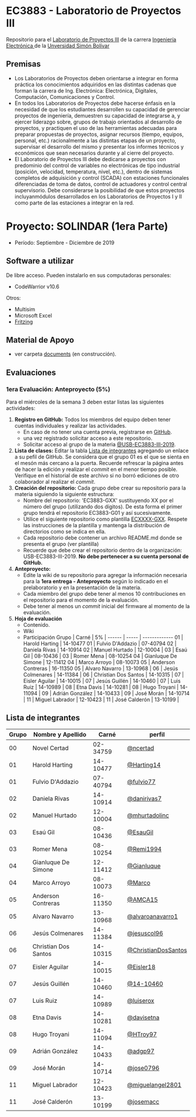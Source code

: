 # EC3883 - Laboratorio de Proyectos III
Repositorio para el [Laboratorio de Proyectos III](http://www.ec.usb.ve/pdf/ec3xxx/ec388X_2002.pdf) de la carrera [Ingeniería Electrónica ](https://www.ie.coord.usb.ve/) de la [Unversidad Simón Bolívar](https://www.usb.ve/)

## Premisas

* Los  Laboratorios  de  Proyectos  deben  orientarse  a  integrar  en  forma  práctica  los conocimientos   adquiridos   en   las   distintas   cadenas   que   forman   la   carrera   de   Ing. Electrónica: Electrónica, Digitales, Computación, Comunicaciones y Control. 
* En todos los Laboratorios de Proyectos debe hacerse énfasis en la necesidad de que los estudiantes desarrollen su capacidad de gerenciar proyectos de ingeniería, demuestren su capacidad  de  integrarse  a,  y  ejercer  liderazgo  sobre,  grupos  de  trabajo  orientados  al desarrollo de proyectos, y practiquen el uso de las herramientas adecuadas para preparar propuestas de proyectos, asignar recursos (tiempo, equipos, personal, etc.) racionalmente a  las  distintas  etapas  de  un  proyecto,  supervisar  el  desarrollo  del  mismo  y  presentar  los informes técnicos y económicos que sean necesarios durante y al cierre del proyecto. 
* El  Laboratorio de Proyectos III debe dedicarse a proyectos con predominio del control de variables no electrónicas de tipo industrial (posición, velocidad, temperatura, nivel, etc.), dentro   de   sistemas   completos   de   adquisición   y   control   (SCADA)   con   estaciones funcionales  diferenciadas  de  toma  de  datos,  control  de  actuadores  y  control  central supervisorio.  Debe  considerarse  la  posibilidad  de  que  estos  proyectos  incluyanmódulos desarrollados  en  los  Laboratorios  de  Proyectos  I  y  II  como  parte  de  las  estaciones  a integrar en la red. 

# Proyecto: SOLINDAR (1era Parte)

* Período: Septiembre - Diciembre de 2019

## Software a utilizar
De libre acceso. Pueden instalarlo en sus computadoras personales:
* CodeWarrior v10.6

Otros:
* Multisim
* Microsoft Excel
* [Fritzing](https://fritzing.org/home/)
## Material de Apoyo
* ver carpeta [documents]() (en construcción).

## Evaluaciones
### 1era Evaluación: Anteproyecto (5%)
Para el miércoles  de la semana 3 deben estar listas las siguientes actividades:
1. **Registro en GitHub:** Todos los miembros del equipo deben tener cuentas individuales y realizar las actividades.
   - En caso de no tener una cuenta previa, registrarse en [GitHub](https://github.com/).
   - una vez registrado solicitar acceso a este repositorio.
   - Solicitar acceso al grupo de la materia [@USB-EC3883-III-2019](https://github.com/USB-EC3883-III-2019).
1. **Lista de clases:** Editar la tabla [Lista de integrantes](#Lista-de-integrantes) agregando un enlace a su pefil de GitHub. Se considera que el grupo 01 es el que se sienta en el mesón más cercano a la puerta. Recuerde refrescar la página antes de hacer la edición y realizar el *commit* en el menor tiempo posible. Verifique en el historial de este archivo si no borró ediciones de otro colaborador al realizar el *commit*.
1. **Creación del repositorio:** Cada grupo debe crear su repositorio para la materia siguiendo la siguiente estructura: 
   * Nombre del repositorio: 'EC3883-GXX' sustituyendo XX por el número del grupo (utilizando dos dígitos). De esta forma el primer grupo tendrá el repositorio EC3883-G01 y así sucesivamente. 
   * Utilice el siguiente repositorio como plantilla [ECXXXX-GXX](https://github.com/ncertad/ECXXXX-GXX). Respete las instrucciones de la plantilla y mantenga la distribución de directorios como se indica en ella.
   * Cada repositorio debe contener un archivo README.md donde se presenta el grupo (ver plantilla)
   * Recuerde que debe crear el repositorio dentro de la organización: USB-EC3883-III-2019. **No debe pertenecer a su cuenta personal de GitHub.**
1. **Anteproyecto:** 
   * Edite la wiki de su repositorio para agregar la información necesaria para la **1era entrega - Anteproyecto** según lo indicado en el prelaboratorio y en la presentación de la materia.
   * Cada miembro del grupo debe tener al menos 10 contribuciones en el repositorio para el momento de la evaluación.
   * Debe tener al menos un _commit_ inicial del firmware al momento de la evaluación.
1. **Hoja de evaluación** 
   * Contenido.
   * Wiki
   * Participación
 Grupo | Carné | 5% |
------ | ----- | -------------
01 | Harold Harting | 14-10477 
01 | Fulvio D'Addazio | 07-40794 
02 | Daniela Rivas | 14-10914 
02 | Manuel Hurtado | 12-10004 |
03 | Esaú Gil | 08-10436 | 
03 | Romer Mena | 08-10254 
04 | Gianluque De Simone | 12-11412 
04 | Marco Arroyo | 08-10073 
05 | Anderson Contreras | 16-11350
05 | Alvaro Navarro | 13-10968 | 
06 | Jesús Colmenares | 14-11384 | 
06 | Christian Dos Santos | 14-10315 | 
07 | Eisler Aguilar | 14-10015 | 
07 | Jesús Guillén | 14-10460 | 
07 | Luis Ruiz | 14-10989 | 
08 | Etna Davis | 14-10281 | 
08 | Hugo Troyani | 14-11094 | 
09 | Adrián González | 14-10433 | 
09 | José Morán | 14-10714 | 
11 | Miguel Labrador | 12-10423 |
11 | José Calderón | 13-10199 | 
## Lista de integrantes 

 Grupo | Nombre y Apellido | Carné | perfil
------ | ----------------- | ----- | -------------
00 | Novel Certad | 02-34759 | [@ncertad](https://github.com/ncertad) 
01 | Harold Harting | 14-10477 | [@Harting14](https://github.com/Harting14)
01 | Fulvio D'Addazio | 07-40794 | [@fulvio77](https://github.com/fulvio77)
02 | Daniela Rivas | 14-10914 | [@danirivas7](https://github.com/danirivas7)
02 | Manuel Hurtado | 12-10004 | [@mhurtadolinc](https://github.com/mhurtadolinc)
03 | Esaú Gil | 08-10436 | [@EsauGil](https://github.com/EsauGil)
03 | Romer Mena | 08-10254 | [@Remi1994](https://github.com/Remi1994)
04 | Gianluque De Simone | 12-11412 | [@Gianluque](https://github.com/Gianluque)
04 | Marco Arroyo | 08-10073 | [@Marco](https://github.com/githubdemarco)
05 | Anderson Contreras | 16-11350 | [@AMCA15](https://github.com/AMCA15)
05 | Alvaro Navarro | 13-10968 | [@alvaroanavarro1](https://github.com/alvaroanavarro1)
06 | Jesús Colmenares | 14-11384 | [@jesuscol96](https://github.com/jesuscol96)
06 | Christian Dos Santos | 14-10315 | [@ChristianDosSantos](https://github.com/ChristianDosSantos)
07 | Eisler Aguilar | 14-10015 | [@Eisler18](https://github.com/Eisler18)
07 | Jesús Guillén | 14-10460 | [@14-10460](https://github.com/14-10460)
07 | Luis Ruiz | 14-10989 | [@luiserox](https://github.com/luiserox)
08 | Etna Davis | 14-10281 | [@davisetna](https://github.com/davisetna)
08 | Hugo Troyani | 14-11094 | [@HTroy97](https://github.com/HTroy97)
09 | Adrián González | 14-10433 | [@adgp97](https://github.com/adgp97)
09 | José Morán | 14-10714 | [@jose0796](https://github.com/jose0796)
11 | Miguel Labrador | 12-10423 |[@miguelangel2801](https://github.com/miguelangel2801)
11 | José Calderón | 13-10199 | [@josemacc](https://github.com/josemacc)
